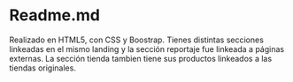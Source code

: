 # Readme.md

Realizado en HTML5, con CSS y Boostrap.
Tienes distintas secciones linkeadas en el mismo landing y la sección reportaje fue linkeada a páginas externas.
La sección tienda tambien tiene sus productos linkeados a las tiendas originales.

